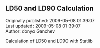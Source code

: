 ## LD50 and LD90 Calculation  
Originally published: 2009-05-08 01:39:07  
Last updated: 2009-05-08 01:39:07  
Author: donyo Ganchev  
  
Calculation of LD50 and LD90 with Statlib
